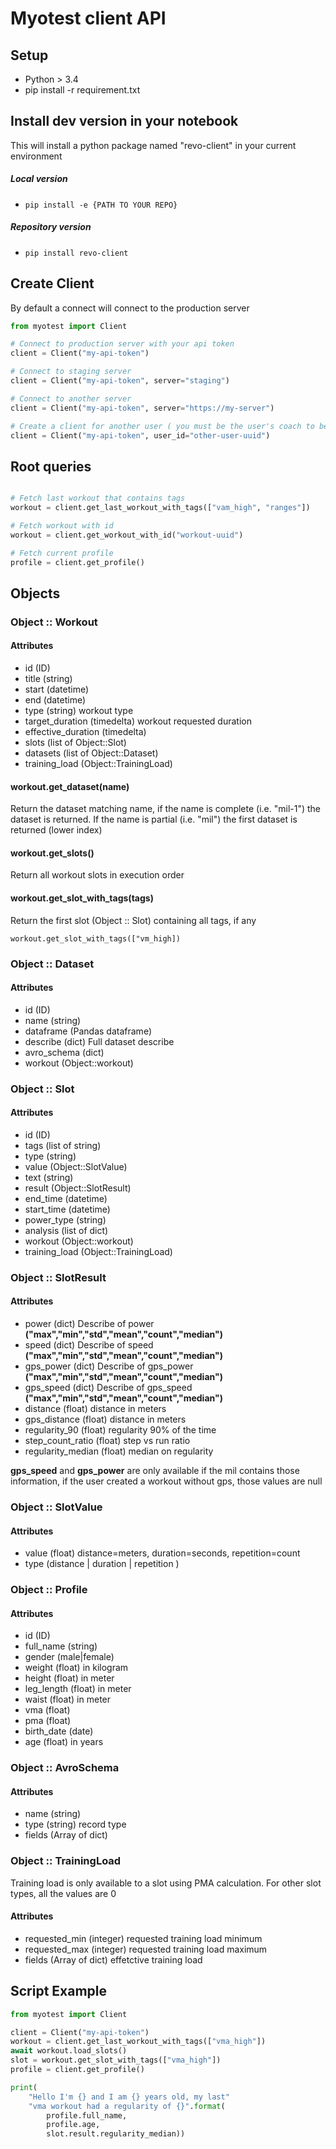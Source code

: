 # Myotest client API

## Setup

  - Python > 3.4
  - pip install -r requirement.txt

## Install dev version in your notebook

This will install a python package named "revo-client" in your current environment

##### Local version

  - ```pip install -e {PATH TO YOUR REPO}```

##### Repository version

  - ```pip install revo-client```



## Create Client

By default a connect will connect to the production server

```python
from myotest import Client

# Connect to production server with your api token
client = Client("my-api-token")

# Connect to staging server
client = Client("my-api-token", server="staging")

# Connect to another server
client = Client("my-api-token", server="https://my-server")

# Create a client for another user ( you must be the user's coach to be able to get his information )
client = Client("my-api-token", user_id="other-user-uuid")

```

## Root queries

```python

# Fetch last workout that contains tags
workout = client.get_last_workout_with_tags(["vam_high", "ranges"])

# Fetch workout with id
workout = client.get_workout_with_id("workout-uuid")

# Fetch current profile
profile = client.get_profile()

```

## Objects

### Object :: Workout

#### Attributes
  - id (ID)
  - title (string)
  - start (datetime)
  - end (datetime)
  - type (string) workout type
  - target_duration (timedelta) workout requested duration
  - effective_duration (timedelta)
  - slots (list of Object::Slot)
  - datasets (list of Object::Dataset)
  - training_load (Object::TrainingLoad)

#### workout.get_dataset(name)
  Return the dataset matching name, if the name is complete (i.e. "mil-1") the dataset is returned.
  If the name is partial (i.e. "mil") the first dataset is returned (lower index)
  
#### workout.get_slots()
  Return all workout slots in execution order
  
#### workout.get_slot_with_tags(tags)
  Return the first slot (Object :: Slot) containing all tags, if any
  
  ```workout.get_slot_with_tags(["vm_high])```
  
 
### Object :: Dataset

#### Attributes
  - id (ID)
  - name (string)
  - dataframe (Pandas dataframe)
  - describe (dict) Full dataset describe
  - avro_schema (dict)
  - workout (Object::workout)

### Object :: Slot

#### Attributes
  - id (ID)
  - tags (list of string)
  - type (string)
  - value (Object::SlotValue)
  - text (string)
  - result (Object::SlotResult)
  - end_time (datetime)
  - start_time (datetime)
  - power_type (string)
  - analysis (list of dict)
  - workout (Object::workout)
  - training_load (Object::TrainingLoad)

### Object :: SlotResult

#### Attributes
  - power (dict) Describe of power **("max","min","std","mean","count","median")**
  - speed (dict) Describe of speed **("max","min","std","mean","count","median")**
  - gps_power (dict) Describe of gps_power **("max","min","std","mean","count","median")**
  - gps_speed (dict) Describe of gps_speed **("max","min","std","mean","count","median")**
  - distance (float) distance in meters
  - gps_distance (float) distance in meters
  - regularity_90 (float) regularity 90% of the time
  - step_count_ratio (float) step vs run ratio
  - regularity_median (float) median on regularity

**gps_speed** and **gps_power** are only available if the mil contains those information, if 
the user created a workout without gps, those values are null

### Object :: SlotValue

#### Attributes
  - value (float) distance=meters, duration=seconds, repetition=count
  - type (distance | duration | repetition )

### Object :: Profile

#### Attributes
  - id (ID)
  - full_name (string)
  - gender (male|female)
  - weight (float) in kilogram
  - height (float) in meter
  - leg_length (float) in meter
  - waist (float) in meter
  - vma (float)
  - pma (float)
  - birth_date (date)
  - age (float) in years
    
  
### Object :: AvroSchema

#### Attributes
  - name (string)
  - type (string) record type
  - fields (Array of dict)
  

### Object :: TrainingLoad

Training load is only available to a slot using PMA calculation. 
For other slot types, all the values are 0

#### Attributes
  - requested_min (integer) requested training load minimum
  - requested_max (integer) requested training load maximum
  - fields (Array of dict) effetctive training load


## Script Example

```python
from myotest import Client

client = Client("my-api-token")
workout = client.get_last_workout_with_tags(["vma_high"])
await workout.load_slots()
slot = workout.get_slot_with_tags(["vma_high"])
profile = client.get_profile()

print(
    "Hello I'm {} and I am {} years old, my last" 
    "vma workout had a regularity of {}".format(
        profile.full_name, 
        profile.age, 
        slot.result.regularity_median))
```